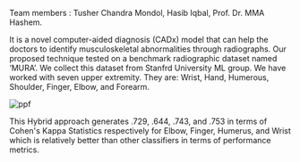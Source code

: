 Team members : Tusher Chandra Mondol, Hasib Iqbal, Prof. Dr. MMA Hashem.

It is a novel computer-aided diagnosis (CADx) model that can help the doctors to identify musculoskeletal abnormalities through radiographs. Our proposed technique tested on a benchmark radiographic dataset named ‘MURA’. We collect this dataset from Stanfrd University ML group. We have worked with seven upper extremity. They are: Wrist, Hand, Humerous, Shoulder, Finger, Elbow, and Forearm.

![ppf](https://user-images.githubusercontent.com/22634225/71102493-cafb1700-21e2-11ea-81d9-a0d6cf533214.PNG)

This Hybrid approach generates .729, .644, .743, and .753 in terms of Cohen's Kappa Statistics respectively for Elbow, Finger, Humerus, and Wrist which is relatively better than other classifiers in terms of performance metrics.
